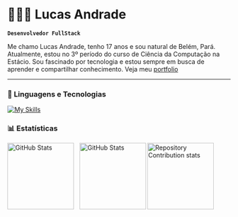 # 👨🏻‍💻 Lucas Andrade

**`Desenvolvedor FullStack`**

Me chamo Lucas Andrade, tenho 17 anos e sou natural de Belém, Pará. Atualmente, estou no 3º período do curso de Ciência da Computação na Estácio. Sou fascinado por tecnologia e estou sempre em busca de aprender e compartilhar conhecimento. Veja meu  [portfolio](https://lukeblackstar.github.io/portfolio/)

---

### 🤖 Linguagens e Tecnologias

[![My Skills](https://skillicons.dev/icons?i=js,html,css,react,php,python,java,c,powershell)](https://skillicons.dev)

### 📊 Estatísticas

<p>
  <img 
    align="left" 
    alt="GitHub Stats" 
    height="150" 
    style="padding-right: 10px;" 
    src="https://github-readme-stats.vercel.app/api?username=lukeblackstar&show_icons=true&hide_title=false&hide=prs&count_private=true&include_all_commits=true&theme=dark" 
  />

<img 
      align="left" 
      alt="GitHub Stats" 
      height="150" 
      src="https://github-readme-stats.vercel.app/api/top-langs/?username=lukeblackstar&theme=dark&layout=compact&custom_title=Tecnologias&langs_count=10" 
  />

<img 
      align="left" 
      alt="Repository Contribution stats" 
      height="150" 
      src="https://github-contributor-stats.vercel.app/api?username=lukeblackstar&limit=5&theme=dark&combine_all_yearly_contributions=true&hide_legend=true" 
  />
</p>
